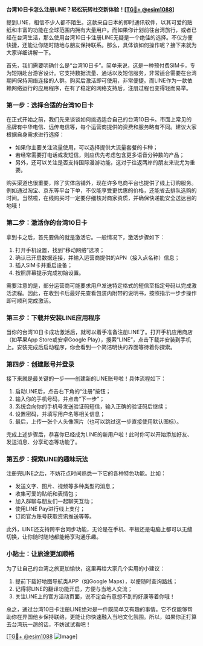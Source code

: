 **台湾10日卡怎么注册LINE？轻松玩转社交新体验！[[TG💪+ @esim1088](https://t.me/s/esim1088)]**

提到LINE，相信不少人都不陌生。这款来自日本的即时通讯软件，以其可爱的贴纸和丰富的功能在全球范围内拥有大量用户。而如果你计划前往台湾旅行，或者已经在台湾生活，那么使用台湾10日卡注册LINE无疑是一个绝佳的选择。不仅方便快捷，还能让你随时随地与朋友保持联系。那么，具体该如何操作呢？接下来就为大家详细讲解一下。

首先，我们需要明确什么是“台湾10日卡”。简单来说，这是一种预付费SIM卡，专为短期赴台游客设计。它支持数据流量、通话以及短信服务，非常适合需要在台湾期间保持网络连接的人群。购买后激活即可使用，非常便捷。而LINE作为一款依赖网络运行的应用程序，在有了稳定的网络支持后，注册过程也变得轻而易举。

### **第一步：选择合适的台湾10日卡**

在正式开始之前，我们先来谈谈如何挑选适合自己的台湾10日卡。市面上常见的品牌有中华电信、远传电信等，每个运营商提供的资费和服务略有不同。建议大家根据自身需求进行选择：

- 如果你主要关注流量使用，可以选择提供大流量套餐的卡种；
- 若经常需要打电话或发短信，则应优先考虑包含更多语音分钟数的产品；
- 另外，还可以关注是否支持国际漫游功能，这对于往返两岸的朋友来说尤为重要。

购买渠道也很重要，除了实体店铺外，现在许多电商平台也提供了线上订购服务。例如通过淘宝、京东等平台下单，不仅能享受更优惠的价格，还能省去排队选购的时间。当然啦，在线购买时一定要仔细核对商家资质，并确保快递能安全送达目的地哦！

### **第二步：激活你的台湾10日卡**

拿到卡之后，首先要做的就是激活它。一般情况下，激活步骤如下：

1. 打开手机设置，找到“移动网络”选项；
2. 确认已开启数据连接，并输入运营商提供的APN（接入点名称）信息；
3. 插入SIM卡并重启设备；
4. 按照屏幕提示完成初始设置。

需要注意的是，部分运营商可能要求用户发送特定格式的短信至指定号码以完成激活流程。因此，在收到卡后最好先查看包装内附带的说明书，按照指示一步步操作即可顺利完成激活。

### **第三步：下载并安装LINE应用程序**

当你的台湾10日卡成功激活后，就可以着手准备注册LINE了。打开手机应用商店（如苹果App Store或安卓Google Play），搜索“LINE”，点击下载并安装到手机上。安装完成后启动程序，你会看到一个简洁明快的界面等待着你探索。

### **第四步：创建账号并登录**

接下来就是最关键的一步——创建新的LINE账号啦！具体流程如下：

1. 启动LINE后，点击右下角的“注册”按钮；
2. 输入你的手机号码，并点击“下一步”；
3. 系统会向你的手机号发送验证码短信，输入正确的验证码后继续；
4. 设置密码，并填写用户名等相关信息；
5. 最后，上传一张个人头像照片（也可以跳过这一步直接使用默认图标）。

完成上述步骤后，恭喜你已经成为LINE的新用户啦！此时你可以开始添加好友、发送消息、分享动态等功能了。

### **第五步：探索LINE的趣味玩法**

注册完LINE之后，不妨花点时间熟悉一下它的各种特色功能。比如：

- 发送文字、图片、视频等多种类型的消息；
- 收集可爱的贴纸和表情包；
- 加入群聊与朋友们一起聊天互动；
- 使用LINE Pay进行线上支付；
- 订阅官方账号获取资讯推送等等。

此外，LINE还支持跨平台同步功能，无论是在手机、平板还是电脑上都可以无缝切换，让你随时随地都能畅享沟通乐趣。

### **小贴士：让旅途更加顺畅**

为了让自己的台湾之旅更加愉快，这里再给大家几个实用的小建议：

1. 提前下载好地图导航类APP（如Google Maps），以便随时查询路线；
2. 记得将LINE的翻译功能开启，方便与当地人交流；
3. 关注LINE上的官方活动页面，说不定会有意想不到的好康等着你哦！

总之，通过台湾10日卡注册LINE绝对是一件既简单又有趣的事情。它不仅能够帮助你在异国他乡保持联络，更能让你快速融入当地文化氛围。所以，如果你正打算去台湾玩一趟的话，不妨试试看吧！

[[TG💪+ @esim1088](https://t.me/s/esim1088) ![Image](https://i.postimg.cc/4NQfJmqS/Snipaste-2025-05-13-00-14-12.png)]